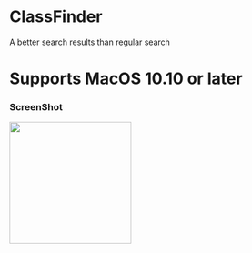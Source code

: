 # ClassFinder

A better search results than regular search

# Supports MacOS 10.10 or later


### ScreenShot

<img src="https://j.top4top.io/p_1624azez51.png" width="214"/> 
<img src="https://raw.githubusercontent.com/crazymind90
